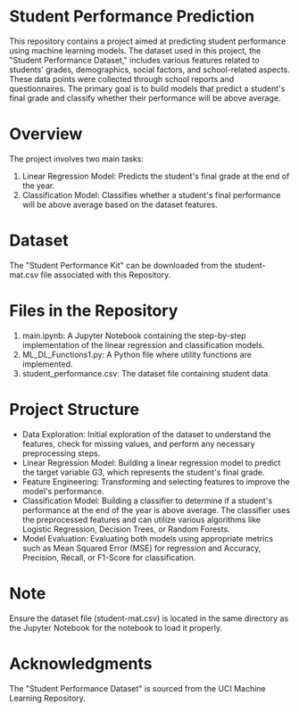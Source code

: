 # Student Performance Prediction
This repository contains a project aimed at predicting student performance using machine learning models. The dataset used in this project, the "Student Performance Dataset," includes various features related to students' grades, demographics, social factors, and school-related aspects. These data points were collected through school reports and questionnaires. The primary goal is to build models that predict a student's final grade and classify whether their performance will be above average.

# Overview
The project involves two main tasks:
1) Linear Regression Model: Predicts the student's final grade at the end of the year.
2) Classification Model: Classifies whether a student's final performance will be above average based on the dataset features.

# Dataset
The "Student Performance Kit" can be downloaded from the student-mat.csv file associated with this Repository.

# Files in the Repository
1) main.ipynb: A Jupyter Notebook containing the step-by-step implementation of the linear regression and classification models.
2) ML_DL_Functions1.py: A Python file where utility functions are implemented.
3) student_performance.csv: The dataset file containing student data.

# Project Structure
* Data Exploration: Initial exploration of the dataset to understand the features, check for missing values, and perform any necessary preprocessing steps.
* Linear Regression Model: Building a linear regression model to predict the target variable G3, which represents the student's final grade.
* Feature Engineering: Transforming and selecting features to improve the model's performance.
* Classification Model: Building a classifier to determine if a student's performance at the end of the year is above average. The classifier uses the preprocessed features and can utilize various algorithms like Logistic Regression, Decision Trees, or Random Forests.
* Model Evaluation: Evaluating both models using appropriate metrics such as Mean Squared Error (MSE) for regression and Accuracy, Precision, Recall, or F1-Score for classification.

# Note
Ensure the dataset file (student-mat.csv) is located in the same directory as the Jupyter Notebook for the notebook to load it properly.

# Acknowledgments
The "Student Performance Dataset" is sourced from the UCI Machine Learning Repository.

